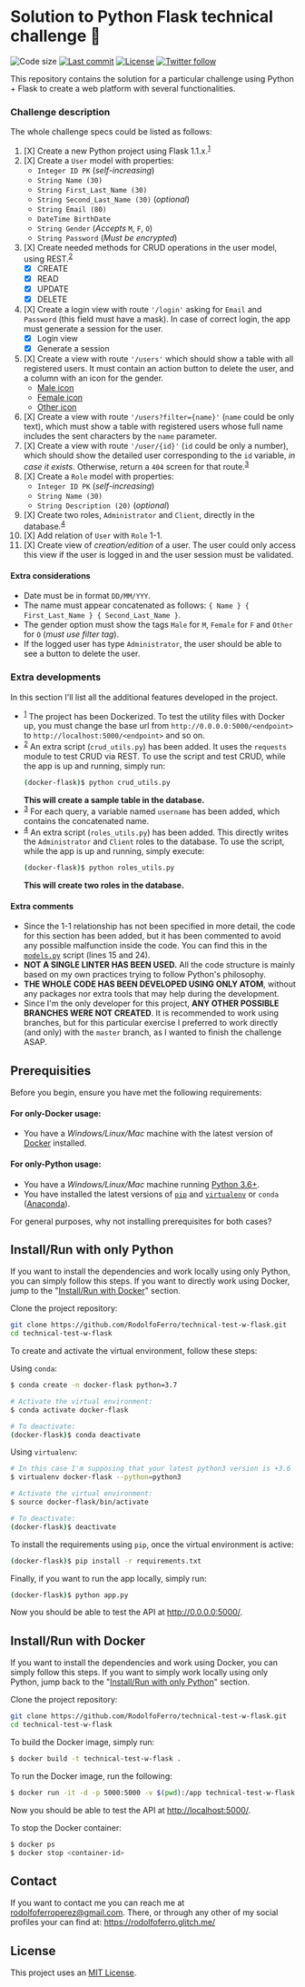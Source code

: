 # Solution to Python Flask technical challenge 🚀

<!-- Shields -->
![Code size](https://img.shields.io/github/languages/code-size/RodolfoFerro/technical-test-w-flask?style=for-the-badge)
[![Last commit](https://img.shields.io/github/last-commit/RodolfoFerro/technical-test-w-flask?style=for-the-badge)](https://github.com/RodolfoFerro/technical-test-w-flask/commits/master)
[![License](https://img.shields.io/github/license/RodolfoFerro/technical-test-w-flask?style=for-the-badge)](https://github.com/RodolfoFerro/technical-test-w-flask/blob/master/LICENSE)
[![Twitter follow](https://img.shields.io/twitter/follow/FerroRodolfo?style=for-the-badge)](https://twitter.com/FerroRodolfo/)

<!-- Project description -->
This repository contains the solution for a particular challenge using Python + Flask to create a web platform with several functionalities.

### Challenge description

The whole challenge specs could be listed as follows:

1. [X] Create a new Python project using Flask 1.1.x.<sup>[1](https://github.com/RodolfoFerro/technical-test-w-flask#extra-developments)</sup>
2. [X] Create a `User` model with properties:
   - `Integer ID PK` (_self-increasing_)
   - `String Name (30)`
   - `String First_Last_Name (30)`
   - `String Second_Last_Name (30)` (_optional_)
   - `String Email (80)`
   - `DateTime BirthDate`
   - `String Gender` (_Accepts_ `M`, `F`, `O`)
   - `String Password` (_Must be encrypted_)
3. [X] Create needed methods for CRUD operations in the user model, using REST.<sup>[2](https://github.com/RodolfoFerro/technical-test-w-flask#extra-developments)</sup>
   - [X] CREATE
   - [X] READ
   - [X] UPDATE
   - [X] DELETE
4. [X] Create a login view with route `'/login'` asking for `Email` and `Password` (this field must have a mask). In case of correct login, the app must generate a session for the user.
   - [X] Login view
   - [X] Generate a session
5. [X] Create a view with route `'/users'` which should show a table with all registered users. It must contain an action button to delete the user, and a column with an icon for the gender.
   - [Male icon](https://cdn3.iconfinder.com/data/icons/fatcow/32x32_0560/male.png)
   - [Female icon](https://cdn3.iconfinder.com/data/icons/fatcow/32/female.png)
   - [Other icon](https://cdn3.iconfinder.com/data/icons/i-am-who-i-am/100/3-256.png)
6. [X] Create a view with route `'/users?filter={name}'` (`name` could be only text), which must show a table with registered users whose full name includes the sent characters by the `name` parameter.
7. [X] Create a view with route `'/user/{id}'` (`id` could be only a number), which should show the detailed user corresponding to the `id` variable, _in case it exists_. Otherwise, return a `404` screen for that route.<sup>[3](https://github.com/RodolfoFerro/technical-test-w-flask#extra-developments)</sup>
8. [X] Create a `Role` model with properties:
   - `Integer ID PK` (_self-increasing_)
   - `String Name (30)`
   - `String Description (20)` (_optional_)
9. [X] Create two roles, `Administrator` and `Client`, directly in the database.<sup>[4](https://github.com/RodolfoFerro/technical-test-w-flask#extra-developments)</sup>
10. [X] Add relation of `User` with `Role` 1-1.
11. [X] Create view of _creation/edition_ of a user. The user could only access this view if the user is logged in and the user session must be validated.

#### Extra considerations

- Date must be in format `DD/MM/YYY`.
- The name must appear concatenated as follows: `{ Name } { First_Last_Name } { Second_Last_Name }`.
- The gender option must show the tags `Male`
 for `M`, `Female` for `F` and `Other` for `O` (_must use filter tag_).
- If the logged user has type `Administrator`, the user should be able to see a button to delete the user.


### Extra developments

In this section I'll list all the additional features developed in the project.

- <sup>[1](https://github.com/RodolfoFerro/technical-test-w-flask#challenge-description)</sup> The project has been Dockerized. To test the utility files with Docker up, you must change the base url from `http://0.0.0.0:5000/<endpoint>` to `http://localhost:5000/<endpoint>` and so on.
- <sup>[2](https://github.com/RodolfoFerro/technical-test-w-flask#challenge-description)</sup> An extra script (`crud_utils.py`) has been added. It uses the `requests` module to test CRUD via REST. To use the script and test CRUD, while the app is up and running, simply run:
  ```bash
  (docker-flask)$ python crud_utils.py
  ```
  **This will create a sample table in the database.**
- <sup>[3](https://github.com/RodolfoFerro/technical-test-w-flask#challenge-description)</sup> For each query, a variable named `username` has been added, which contains the concatenated name.
- <sup>[4](https://github.com/RodolfoFerro/technical-test-w-flask#challenge-description)</sup> An extra script (`roles_utils.py`) has been added. This directly writes the `Administrator` and `Client` roles to the database. To use the script, while the app is up and running, simply execute:
  ```bash
  (docker-flask)$ python roles_utils.py
  ```
  **This will create two roles in the database.**


#### Extra comments

- Since the 1-1 relationship has not been specified in more detail, the code for this section has been added, but it has been commented to avoid any possible malfunction inside the code. You can find this in the [`models.py`](https://github.com/RodolfoFerro/technical-test-w-flask/blob/master/models.py) script (lines 15 and 24).
- **NOT A SINGLE LINTER HAS BEEN USED.** All the code structure is mainly based on my own practices trying to follow Python's philosophy.
- **THE WHOLE CODE HAS BEEN DEVELOPED USING ONLY ATOM**, without any packages nor extra tools that may help during the development.
- Since I'm the only developer for this project, **ANY OTHER POSSIBLE BRANCHES WERE NOT CREATED**. It is recommended to work using branches, but for this particular exercise I preferred to work directly (and only) with the `master` branch, as I wanted to finish the challenge ASAP.


## Prerequisities

Before you begin, ensure you have met the following requirements:

#### For only-Docker usage:
* You have a _Windows/Linux/Mac_ machine with the latest version of [Docker](https://www.docker.com/) installed.

#### For only-Python usage:
* You have a _Windows/Linux/Mac_ machine running [Python 3.6+](https://www.python.org/).
* You have installed the latest versions of [`pip`](https://pip.pypa.io/en/stable/installing/) and [`virtualenv`](https://virtualenv.pypa.io/en/stable/installation/) or `conda` ([Anaconda](https://www.anaconda.com/distribution/)).

For general purposes, why not installing prerequisites for both cases?


## Install/Run with only Python

If you want to install the dependencies and work locally using only Python, you can simply follow this steps. If you want to directly work using Docker, jump to the "[Install/Run with Docker](https://github.com/RodolfoFerro/docker-flask-api#installrun-with-docker)" section.

Clone the project repository:
```bash
git clone https://github.com/RodolfoFerro/technical-test-w-flask.git
cd technical-test-w-flask
```

To create and activate the virtual environment, follow these steps:

Using `conda`:
```bash
$ conda create -n docker-flask python=3.7

# Activate the virtual environment:
$ conda activate docker-flask

# To deactivate:
(docker-flask)$ conda deactivate
```

Using `virtualenv`:
```bash
# In this case I'm supposing that your latest python3 version is +3.6
$ virtualenv docker-flask --python=python3

# Activate the virtual environment:
$ source docker-flask/bin/activate

# To deactivate:
(docker-flask)$ deactivate
```

To install the requirements using `pip`, once the virtual environment is active:
```bash
(docker-flask)$ pip install -r requirements.txt
```

Finally, if you want to run the app locally, simply run:
```bash
(docker-flask)$ python app.py
```

Now you should be able to test the API at <http://0.0.0.0:5000/>.


## Install/Run with Docker

If you want to install the dependencies and work using Docker, you can simply follow this steps. If you want to simply work locally using only Python, jump back to the "[Install/Run with only Python](https://github.com/RodolfoFerro/docker-flask-api#installrun-with-only-python)" section.

Clone the project repository:
```bash
git clone https://github.com/RodolfoFerro/technical-test-w-flask.git
cd technical-test-w-flask
```

To build the Docker image, simply run:

```bash
$ docker build -t technical-test-w-flask .
```

To run the Docker image, run the following:
```bash
$ docker run -it -d -p 5000:5000 -v $(pwd):/app technical-test-w-flask
```

Now you should be able to test the API at <http://localhost:5000/>.

To stop the Docker container:
```bash
$ docker ps
$ docker stop <container-id>
```


## Contact

If you want to contact me you can reach me at <rodolfoferroperez@gmail.com>. There, or through any other of my social profiles your can find at: <https://rodolfoferro.glitch.me/>


## License

This project uses an [MIT License](https://github.com/RodolfoFerro/docker-flask-api/blob/master/LICENSE).
